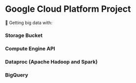 # Google Cloud Platform Project
 🧊 Getting big data with:
 ### Storage Bucket
 ### Compute Engine API
 ### Dataproc (Apache Hadoop and Spark)
 ### BigQuery
